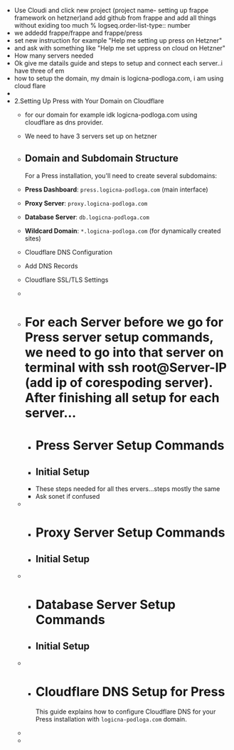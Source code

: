 - Use Cloudi and click new project (project name- setting up frappe framework on hetzner)and add github from frappe and add all things without exiding too much %
  logseq.order-list-type:: number
- we addedd frappe/frappe and frappe/press
- set new instruction for example "Help me setting up press on Hetzner"
- and ask with something like "Help me set uppress on cloud on Hetzner"
- How many servers needed
- Ok give me datails guide and steps to setup and connect each server..i have three of em
- how to setup the domain, my dmain is logicna-podloga.com, i am using cloud flare
-
- 2.Setting Up Press with Your Domain on Cloudflare
	- for our domain for example idk logicna-podloga.com using cloudflare as dns provider.
	- We need to have 3 servers set up on hetzner
	- ## Domain and Subdomain Structure
	  
	  For a Press installation, you'll need to create several subdomains:
	- **Press Dashboard**: `press.logicna-podloga.com` (main interface)
	- **Proxy Server**: `proxy.logicna-podloga.com`
	- **Database Server**: `db.logicna-podloga.com`
	- **Wildcard Domain**: `*.logicna-podloga.com` (for dynamically created sites)
	- Cloudflare DNS Configuration
	- Add DNS Records
	- Cloudflare SSL/TLS Settings
	-
	- # For each Server before we go for Press server setup commands, we need to go into that server on terminal with ssh root@Server-IP (add ip of corespoding server). After finishing all setup for each server...
		- # Press Server Setup Commands
		- ## Initial Setup
		- These steps needed for all thes ervers...steps mostly the same
		- Ask sonet if confused
	-
		- # Proxy Server Setup Commands
		- ## Initial Setup
	-
		- # Database Server Setup Commands
		- ## Initial Setup
	-
		- # Cloudflare DNS Setup for Press
		  
		  This guide explains how to configure Cloudflare DNS for your Press installation with `logicna-podloga.com` domain.
	-
	-
